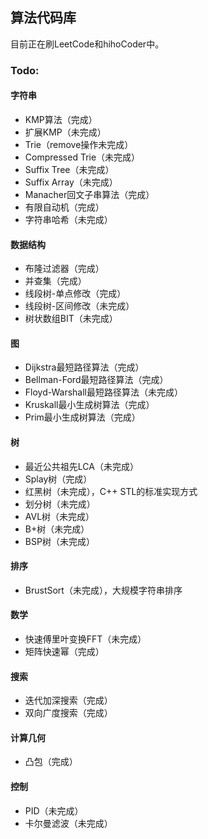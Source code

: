 ## 算法代码库

目前正在刷LeetCode和hihoCoder中。

### Todo:

#### 字符串
* KMP算法（完成）
* 扩展KMP（未完成）
* Trie（remove操作未完成）
* Compressed Trie（未完成）
* Suffix Tree（未完成）
* Suffix Array（未完成）
* Manacher回文子串算法（完成）
* 有限自动机（完成）
* 字符串哈希（未完成）

#### 数据结构
* 布隆过滤器（完成）
* 并查集（完成）
* 线段树-单点修改（完成）
* 线段树-区间修改（未完成）
* 树状数组BIT（未完成）

#### 图
* Dijkstra最短路径算法（完成）
* Bellman-Ford最短路径算法（完成）
* Floyd-Warshall最短路径算法（未完成）
* Kruskall最小生成树算法（完成）
* Prim最小生成树算法（完成）

#### 树
* 最近公共祖先LCA（未完成）
* Splay树（完成）
* 红黑树（未完成），C++ STL的标准实现方式
* 划分树（未完成）
* AVL树（未完成）
* B+树（未完成）
* BSP树（未完成）

#### 排序
* BrustSort（未完成），大规模字符串排序

#### 数学
* 快速傅里叶变换FFT（未完成）
* 矩阵快速幂（完成）

#### 搜索
* 迭代加深搜索（完成）
* 双向广度搜索（完成）

#### 计算几何
* 凸包（完成）

#### 控制
* PID（未完成）
* 卡尔曼滤波（未完成）